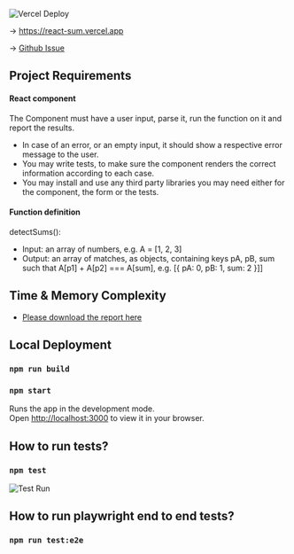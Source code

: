 ![Vercel Deploy](https://therealsujitk-vercel-badge.vercel.app/?app=react-sum&style=for-the-badge)

&rarr; https://react-sum.vercel.app

&rarr; [Github Issue](https://github.com/ahmadhp/react-sum/issues/1)

## Project Requirements

#### React component

The Component must have a user input, parse it, run the function on it
and report the results.

- In case of an error, or an empty input, it should show a respective
  error message to the user.
- You may write tests, to make sure the component renders the correct
  information according to each case.
- You may install and use any third party libraries you may need
  either for the component, the form or the tests.

#### Function definition

detectSums():

- Input: an array of numbers, e.g. A = [1, 2, 3]
- Output: an array of matches, as objects, containing keys pA, pB, sum
  such that A[p1] + A[p2] === A[sum], e.g. [{ pA: 0, pB: 1, sum: 2 }]]

## Time & Memory Complexity

- [Please download the report here](https://github.com/ahmadhp/react-sum/blob/feature/react-sum-issues-1/Report.pdf)

## Local Deployment

### `npm run build`

### `npm start`

Runs the app in the development mode.\
Open [http://localhost:3000](http://localhost:3000) to view it in your
browser.

## How to run tests?

### `npm test`

![Test Run](https://github.com/ahmadhp/react-sum/blob/feature/react-sum-issues-1/tests.png)

## How to run playwright end to end tests?

### `npm run test:e2e`
